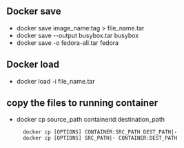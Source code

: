 ## Docker save

- docker save image_name:tag > file_name.tar
- docker save --output busybox.tar busybox 
- docker save -o fedora-all.tar fedora 

## Docker load

- docker load -i file_name.tar

## copy the files to running container 

- docker cp source_path containerid:destination_path

        docker cp [OPTIONS] CONTAINER:SRC_PATH DEST_PATH|-
        docker cp [OPTIONS] SRC_PATH|- CONTAINER:DEST_PATH
